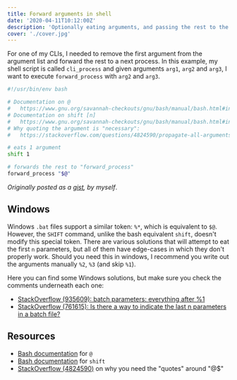 ```yaml
---
title: Forward arguments in shell
date: '2020-04-11T10:12:00Z'
description: 'Optionally eating arguments, and passing the rest to the next process.'
cover: './cover.jpg'
---
```


For one of my CLIs, I needed to remove the first argument from the argument list and forward the rest to a next process. In this example, my shell script is called `cli_process` and given arguments `arg1`, `arg2` and `arg3`, I want to execute `forward_process` with `arg2` and `arg3`.

```bash
#!/usr/bin/env bash

# Documentation on @
#   https://www.gnu.org/savannah-checkouts/gnu/bash/manual/bash.html#index-_0040
# Documentation on shift [n]
#   https://www.gnu.org/savannah-checkouts/gnu/bash/manual/bash.html#index-shift
# Why quoting the argument is "necessary":
#   https://stackoverflow.com/questions/4824590/propagate-all-arguments-in-a-bash-shell-script/4824637#4824637

# eats 1 argument
shift 1

# forwards the rest to "forward_process"
forward_process "$@"
```

_Originally posted as a [gist][gist], by myself_.

## Windows

Windows `.bat` files support a similar token: `%*`, which is equivalent to `$@`.
However, the `SHIFT` command, unlike the bash equivalent `shift`, doesn't modify this special token. There are various solutions that will attempt to eat the first `n` parameters, but all of them have edge-cases in which they don't properly work. Should you need this in windows, I recommend you write out the arguments manually `%2`, `%3` (and skip `%1`).

Here you can find some Windows solutions, but make sure you check the comments underneath each one:

- [StackOverflow (935609): batch parameters: everything after %1][so-935609]
- [StackOverflow (761615): Is there a way to indicate the last n parameters in a batch file?
  ][so-761615]

## Resources

- [Bash documentation][doc-at] for `@`
- [Bash documentation][doc-shift] for `shift`
- [StackOverflow (4824590)][so-4824590] on why you need the "quotes" around "@\$"

[gist]: https://gist.github.com/SleeplessByte/ea551df4088d3629f2e5fddcce6b48ea
[so-935609]: https://stackoverflow.com/questions/935609/batch-parameters-everything-after-1
[so-761615]: https://stackoverflow.com/questions/761615/is-there-a-way-to-indicate-the-last-n-parameters-in-a-batch-file/761658#761658
[so-4824590]: https://stackoverflow.com/questions/4824590/propagate-all-arguments-in-a-bash-shell-script/4824637#4824637
[doc-at]: https://www.gnu.org/savannah-checkouts/gnu/bash/manual/bash.html#index-_0040
[doc-shift]: https://www.gnu.org/savannah-checkouts/gnu/bash/manual/bash.html#index-shift
